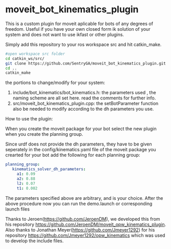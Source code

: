 # moveit_bot_kinematics_plugin
This is a custom plugin for moveit aplicable for bots of any degrees of freedom. Useful if you have your own closed form ik solution of your system and does not want to use ikfast or other plugins.

Simply add this repository to your ros workspace src and hit catkin_make.

```bash
#open workspace src folder
cd catkin_ws/src/
git clone https://github.com/SentryGA/moveit_bot_kinematics_plugin.git
cd ..
catkin_make
```

the portions to change/modify for your system:
1. include/bot_kinematics/bot_kinematics.h:
   the parameters used , the naming scheme are all set here. read the comments for further info.
2. src/moveit_bot_kinematics_plugin.cpp:
   the setBotParameter function also be needed to modify according to the dh parameters you use.

How to use the plugin:

When you create the moveit package for your bot select the new plugin when you create the planning group.

Since urdf does not provide the dh parameters, they have to be given seperately in the config/kinematics.yaml file of the moveit package you crearted for your bot add the following for each planning group:
```yaml
planning_group:
   kinematics_solver_dh_parameters:
     a1: 0.09
     a2: 0.88
     l2: 0.07
     t1: 0.002
```
The parameters specified above are arbitrary, and is your choice.
After the above procedure now you can run the demo.launch or corresponding launch files

Thanks to Jeroen(https://github.com/JeroenDM), we developed this from his repository https://github.com/JeroenDM/moveit_opw_kinematics_plugin.
Also thanks to Jonathan Meyer(https://github.com/Jmeyer1292) for his repository https://github.com/Jmeyer1292/opw_kinematics which was used to develop the include files.
